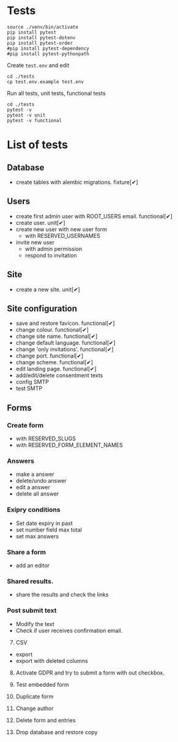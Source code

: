 # Tests

```
source ./venv/bin/activate
pip install pytest
pip install pytest-dotenv
pip install pytest-order
#pip install pytest-dependency
#pip install pytest-pythonpath
```

Create `test.env` and edit
```
cd ./tests
cp test.env.example test.env
```

Run all tests, unit tests, functional tests

```
cd ./tests
pytest -v
pytest -v unit
pytest -v functional
```


# List of tests

## Database
  * create tables with alembic migrations. fixture[✔]

## Users
  * create first admin user with ROOT_USERS email. functional[✔]
  * create user. unit[✔]
  * create new user with new user form
    * with RESERVED_USERNAMES
  * invite new user
    * with admin permission
    * respond to invitation

## Site
  * create a new site. unit[✔]

## Site configuration
  * save and restore favicon. functional[✔]
  * change colour. functional[✔]
  * change site name. functional[✔]
  * change default language. functional[✔]
  * change 'only invitations'. functional[✔]
  * change port. functional[✔]
  * change scheme. functional[✔]
  * edit landing page. functional[✔]
  * add/edit/delete consentment texts
  * config SMTP
  * test SMTP



## Forms
### Create form
  * with RESERVED_SLUGS
  * with RESERVED_FORM_ELEMENT_NAMES

### Answers
  * make a answer
  * delete/undo answer
  * edit a answer
  * delete all answer

### Exipry conditions
  * Set date expiry in past
  * set number field max total
  * set max answers

### Share a form
  * add an editor

### Shared results.
  * share the results and check the links

### Post submit text
  * Modify  the text
  * Check if user receives confirmation email.

7. CSV
  * export
  * export with deleted columns

8. Activate GDPR and try to submit a form with out checkbox.
9. Test embedded form
10. Duplicate form
11. Change author

12. Delete form and entries

13. Drop database and restore copy
